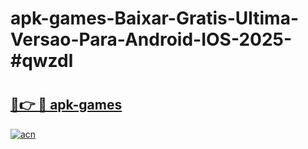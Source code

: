 # apk-games-Baixar-Gratis-Ultima-Versao-Para-Android-IOS-2025-#qwzdl

# <h2><a href="https://ainizakaria.my?title=apk-games&ref=24M">🔗👉 🔴 apk-games</a></h2>

[![acn](https://github.com/user-attachments/assets/0f9c940e-d8b0-45ae-aac7-cd30a18b3e1c)](https://ainizakaria.my?title=apk-games&ref=24M)

